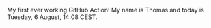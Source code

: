 My first ever working GitHub Action!
My name is Thomas and today is Tuesday, 6 August, 14:08 CEST. 
